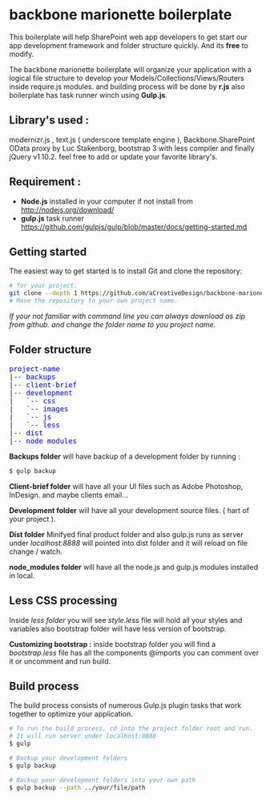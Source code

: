 
backbone marionette boilerplate
====================

This boilerplate will help SharePoint web app developers to get start our app development framework and folder structure quickly. And its **free** to modify.

The backbone marionette boilerplate will organize your application with a logical file structure to develop your Models/Collections/Views/Routers inside require.js modules. and building process will be done by **r.js** also boilerplate has task runner winch using **Gulp.js**.


## Library's used : ##
modernizr.js , text.js ( underscore template engine ), Backbone.SharePoint OData proxy by Luc Stakenborg, bootstrap 3 with less compiler and finally jQuery v1.10.2. feel free to add or update your favorite library's. 


## Requirement : ##

 - **Node.js** installed in your computer if not install from http://nodejs.org/download/
 - **gulp.js** task runner https://github.com/gulpjs/gulp/blob/master/docs/getting-started.md


## Getting started ##

The easiest way to get started is to install Git and clone the repository:
``` bash
# for your project.
git clone --depth 1 https://github.com/aCreativeDesign/backbone-marionette-boilerplate
# Move the repository to your own project name.
```
*If your not familiar with command line you can always download as zip from github. and change the folder name to you project name.* 

## Folder structure ##

<pre>
<font color="blue">project-name</font>
|-- <font color="blue">backups</font>
|-- <font color="blue">client-brief</font>
|-- <font color="blue">development</font>
|   `-- <font color="blue">css</font>
|   `-- <font color="blue">images</font>
|   `-- <font color="blue">js</font>
|   `-- <font color="blue">less</font>
|-- <font color="blue">dist</font>
|-- <font color="blue">node_modules</font>
</pre>

**Backups folder**  will have backup of a development folder by running :
``` bash
$ gulp backup
```

**Client-brief folder**  will have all your UI files such as Adobe Photoshop, InDesign. and maybe clients email...

**Development folder**  will have all your development source files. ( hart of your project ).

**Dist folder**  Minifyed final product folder and also gulp.js runs as server under *localhost:8888* will pointed into dist folder and it will reload on file change / watch. 

**node_modules folder**  will have all the node.js and gulp.js modules installed in local. 

## Less CSS processing ##

Inside *less folder* you will see *style.less* file will hold all your styles and variables also bootstrap folder will have less version of bootstrap. 

**Customizing bootstrap :**
inside bootstrap folder you will find a *bootstrap.less*  file has all the components @imports you can comment over it or uncomment and run build.


## Build process ##

The build process consists of numerous Gulp.js plugin tasks that work together
to optimize your application.

``` bash
# To run the build process, cd into the project folder root and run.
# It will run server under localhost:8888
$ gulp

# Backup your development folders 
$ gulp backup

# Backup your development folders into your own path
$ gulp backup --path ../your/file/path
```